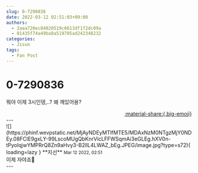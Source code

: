 ```yaml
---
slug: 0-7290836
date: 2022-03-12 02:51:03+09:00
authors:
  - 2aaa720ec84820519c6613df1f2dc09a
  - 01435f74a49ba8a519705ad242348232
categories:
  - Jisun
tags:
  - Fan Post
---
```


# 0-7290836

<div class="post-container" markdown="1">
<div class="content-container md-sidebar__scrollwrap" markdown="1">

뭐야 이제 3시인뎅,..? 왜 깨있어용?

</div>
</div>

<div style="text-align: right;" markdown="1">
<a href="https://weverse.io/fromis9/fanpost/0-7290836" style="text-align: right;">:material-share:{.big-emoji}</a>
</div>
---

<div class="comments-container md-sidebar__scrollwrap" markdown="1">
<div class="comment" markdown="1">
<div class='id-container' markdown="1">
![](https://phinf.wevpstatic.net/MjAyNDEyMTlfMTE5/MDAxNzM0NTgzMjY0NDEy.08FClE9gxLY-99LscoMUgQbKnrVicLFFWSqmAi3eGLEg.hXV0n-tPyoIqjwYMPRrQ8Zn9aHvy3-B2llL4LWAZ_bEg.JPEG/image.jpg?type=s72){ loading=lazy }
**<span class="artist">지선</span>** <small>Mar 12 2022, 02:51</small><br>
</div>
<div class='comment-body' markdown="1">
이제 자야죠🥱
</div>
</div>
</div>
---
